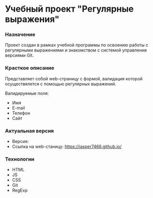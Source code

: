 # Учебный проект "Регулярные выражения"

### Назначение

Проект создан в рамках учебной программы по освоению работы с регулярными выражениями и знакомством с системой управления версиями Git.

### Красткое описание

Представляет собой web-страницу с формой, валидация которой осуществялется с помощью регулярных выражений.

Валидируемые поля:

 - Имя
 - E-mail
 - Телефон
 - Сайт

### Актуальная версия

 - Версия: 
 - Ссылка на web-станицу: https://jasper7466.github.io/
 
### Технологии

 - HTML
 - JS
 - CSS
 - Git
 - RegExp